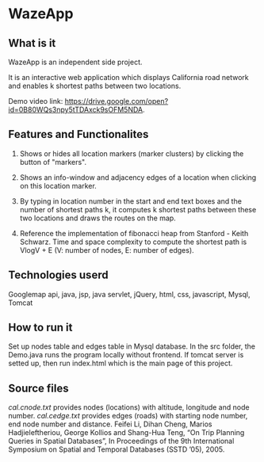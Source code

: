 # WazeApp

## What is it

 WazeApp is an independent side project.
 
It is an interactive web application which displays California road network and enables k shortest paths between two locations.
 
Demo video link: https://drive.google.com/open?id=0B80WQs3npy5tTDAxck9sOFM5NDA.
 
## Features and Functionalites

1. Shows or hides all location markers (marker clusters) by clicking the button of "markers".

2. Shows an info-window and adjacency edges of a location when clicking on this location marker.

3. By typing in location number in the start and end text boxes and the number of shortest paths k, it computes k shortest paths between these two locations and draws the routes on the map.

4. Reference the implementation of fibonacci heap from Stanford - Keith Schwarz. Time and space complexity to compute the shortest path is VlogV + E (V: number of nodes, E: number of edges).


## Technologies userd

Googlemap api, java, jsp, java servlet, jQuery, html, css, javascript, Mysql, Tomcat


## How to run it

Set up nodes table and edges table in Mysql database. In the src folder, the Demo.java runs the program locally without frontend. If tomcat server is setted up, then run index.html which is the main page of this project.


## Source files

*cal.cnode.txt* provides nodes (locations) with altitude, longitude and node number. *cal.cedge.txt* provides edges (roads) with starting node number, end node number and distance. 
Feifei Li, Dihan Cheng, Marios
Hadjieleftheriou, George Kollios and Shang-Hua Teng, “On Trip Planning Queries
in Spatial Databases”, In Proceedings of the 9th International Symposium on
Spatial and Temporal Databases (SSTD ’05), 2005.


